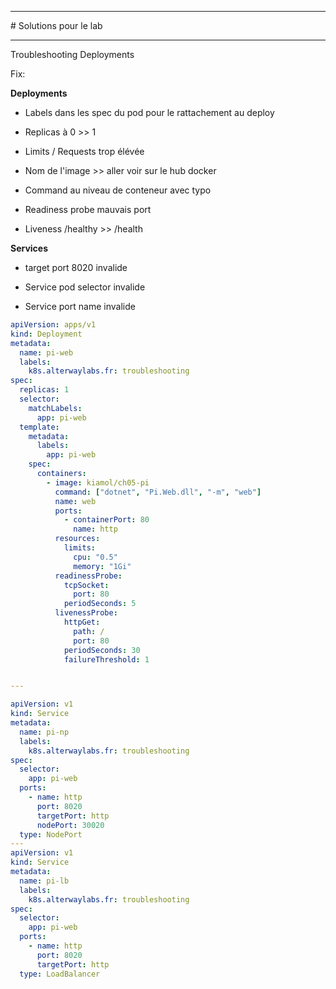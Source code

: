 <hr>
# Solutions pour le lab
<hr>

Troubleshooting Deployments

Fix:

**Deployments**

- Labels dans les spec du pod pour le rattachement au deploy

- Replicas à 0 >> 1

- Limits / Requests trop élévée

- Nom de l'image >> aller voir sur le hub docker

- Command au niveau de conteneur avec typo

- Readiness probe mauvais port

- Liveness /healthy >> /health


**Services**

- target port 8020 invalide

- Service pod selector invalide

- Service port name invalide



```yaml
apiVersion: apps/v1
kind: Deployment
metadata:
  name: pi-web
  labels:
    k8s.alterwaylabs.fr: troubleshooting
spec:
  replicas: 1
  selector:
    matchLabels:
      app: pi-web
  template:
    metadata:
      labels:
        app: pi-web
    spec:
      containers:
        - image: kiamol/ch05-pi
          command: ["dotnet", "Pi.Web.dll", "-m", "web"]
          name: web
          ports:
            - containerPort: 80
              name: http
          resources:
            limits:
              cpu: "0.5"            
              memory: "1Gi"
          readinessProbe:
            tcpSocket:
              port: 80
            periodSeconds: 5
          livenessProbe:
            httpGet:
              path: /
              port: 80
            periodSeconds: 30
            failureThreshold: 1


---

apiVersion: v1
kind: Service
metadata:
  name: pi-np
  labels:
    k8s.alterwaylabs.fr: troubleshooting
spec:
  selector:
    app: pi-web
  ports:
    - name: http
      port: 8020
      targetPort: http
      nodePort: 30020
  type: NodePort
---
apiVersion: v1
kind: Service
metadata:
  name: pi-lb
  labels:
    k8s.alterwaylabs.fr: troubleshooting
spec:
  selector:
    app: pi-web
  ports:
    - name: http
      port: 8020
      targetPort: http
  type: LoadBalancer